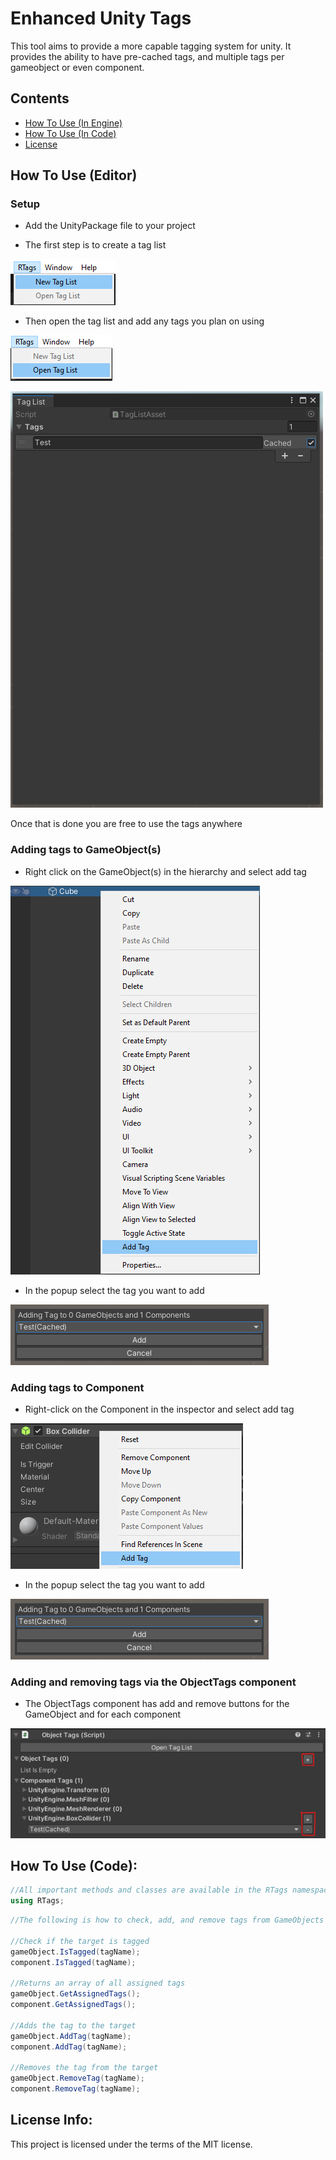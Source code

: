 # Enhanced Unity Tags
This tool aims to provide a more capable tagging system for unity. It provides the ability to have pre-cached tags, and multiple tags per gameobject or even component.

## **Contents**
- [How To Use (In Engine)](#how-to-use-unity)
- [How To Use (In Code)](#how-to-use-code)
- [License](#license-info)

<a name = "how-to-use-unity">

## How To Use (Editor)

### Setup
- Add the UnityPackage file to your project

- The first step is to create a tag list

![Image](READMEPictures/CreateNewTagList.png)

- Then open the tag list and add any tags you plan on using

![Image](READMEPictures/OpenTagList.png)

![Image](READMEPictures/TagList.png)

Once that is done you are free to use the tags anywhere

### Adding tags to GameObject(s)
- Right click on the GameObject(s) in the hierarchy and select add tag

![Image](READMEPictures/AddTagToGameObject.png)

- In the popup select the tag you want to add

![Image](READMEPictures/AddTagPopup.png)


### Adding tags to Component
- Right-click on the Component in the inspector and select add tag

![Image](READMEPictures/AddTagToComponent.png)

- In the popup select the tag you want to add

![Image](READMEPictures/AddTagPopup.png)


### Adding and removing tags via the ObjectTags component

- The ObjectTags component has add and remove buttons for the GameObject and for each component

![Image](READMEPictures/UsingObjectTagsComponentToModifyTags.png)

</a>

<a name = "how-to-use-code">

## How To Use (Code):

```csharp
//All important methods and classes are available in the RTags namespace so make sure to add the using statement when you want to use it
using RTags; 
```

```csharp
//The following is how to check, add, and remove tags from GameObjects and Components

//Check if the target is tagged
gameObject.IsTagged(tagName);
component.IsTagged(tagName);

//Returns an array of all assigned tags
gameObject.GetAssignedTags();
component.GetAssignedTags();

//Adds the tag to the target
gameObject.AddTag(tagName);
component.AddTag(tagName);

//Removes the tag from the target
gameObject.RemoveTag(tagName);
component.RemoveTag(tagName);
```
</a>


<a name = "license-info">

## License Info:
This project is licensed under the terms of the MIT license.

</a>
